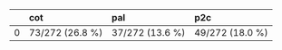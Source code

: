 |    | cot             | pal             | p2c             |
|---:|:----------------|:----------------|:----------------|
|  0 | 73/272 (26.8 %) | 37/272 (13.6 %) | 49/272 (18.0 %) |